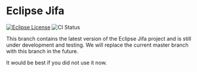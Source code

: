 <!--
    Copyright (c) 2020, 2023 Contributors to the Eclipse Foundation

    See the NOTICE file(s) distributed with this work for additional
    information regarding copyright ownership.

    This program and the accompanying materials are made available under the
    terms of the Eclipse Public License 2.0 which is available at
    http://www.eclipse.org/legal/epl-2.0

    SPDX-License-Identifier: EPL-2.0
 -->
# Eclipse Jifa
[![Eclipse License](https://img.shields.io/github/license/eclipse/jifa?label=License)](https://github.com/eclipse/jifa/blob/main/LICENSE)
![CI Status](https://github.com/eclipse/jifa/actions/workflows/ci.yml/badge.svg?branch=main)

This branch contains the latest version of the Eclipse Jifa project and is still under development and testing. We will
replace the current master branch with this branch in the future.

It would be best if you did not use it now.